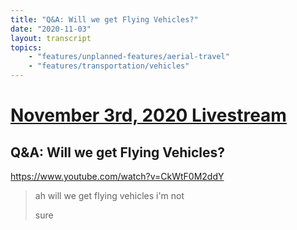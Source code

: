 ```yaml
---
title: "Q&A: Will we get Flying Vehicles?"
date: "2020-11-03"
layout: transcript
topics:
    - "features/unplanned-features/aerial-travel"
    - "features/transportation/vehicles"
---
```

# [November 3rd, 2020 Livestream](../2020-11-03.md)
## Q&A: Will we get Flying Vehicles?
https://www.youtube.com/watch?v=CkWtF0M2ddY
> ah will we get flying vehicles i'm not
> 
> sure
> 

